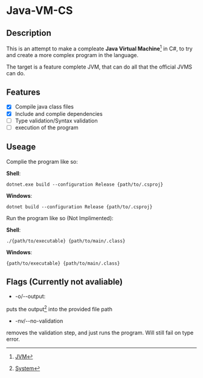 
# Java-VM-CS

## Description

This is an attempt to make a compleate __Java Virtual Machine__[^1] in C#,
to try and create a more complex program in the language.

The target is a feature complete JVM, that can do all that the official JVMS can do.

## Features

- [X] Compile java class files
- [X] Include and complie dependencies
- [ ] Type validation/Syntax validation
- [ ] execution of the program

## Useage

Complie the program like so:

__Shell__:

```Shell
dotnet.exe build --configuration Release {path/to/.csproj}
```

__Windows__:

```Batch
dotnet build --configuration Release {path/to/.csproj}
```

Run the program like so (Not Implimented):

__Shell__:

```Shell
./{path/to/executable} {path/to/main/.class}
```

__Windows__:

```Batch
{path/to/executable} {path/to/main/.class}
```

## Flags (Currently not avaliable)

- \-o/\-\-output:

puts the output[^2] into the provided file path

- \-nv/\-\-no-validation

removes the validation step, and just runs the program. Will still fail on type error.

[^1]: [JVM](https://en.wikipedia.org/wiki/Java_virtual_machine)
[^2]: [System](https://docs.oracle.com/javase/8/docs/api/java/lang/System.html)
